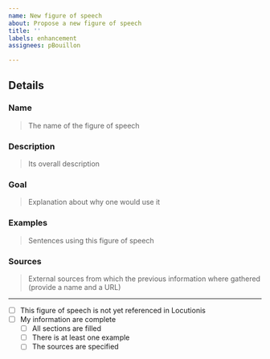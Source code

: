 ```yaml
---
name: New figure of speech
about: Propose a new figure of speech
title: ''
labels: enhancement
assignees: pBouillon

---
```


## Details

### Name

> The name of the figure of speech

### Description

> Its overall description

### Goal

> Explanation about why one would use it

### Examples

> Sentences using this figure of speech

### Sources

> External sources from which the previous information where gathered (provide a name and a URL)

---

- [ ] This figure of speech is not yet referenced in Locutionis
- [ ] My information are complete
  - [ ] All sections are filled
  - [ ] There is at least one example
  - [ ] The sources are specified

